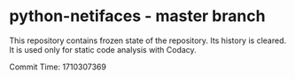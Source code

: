 # python-netifaces - master branch

This repository contains frozen state of the repository.
Its history is cleared. It is used only for static code
analysis with Codacy.

Commit Time: 1710307369